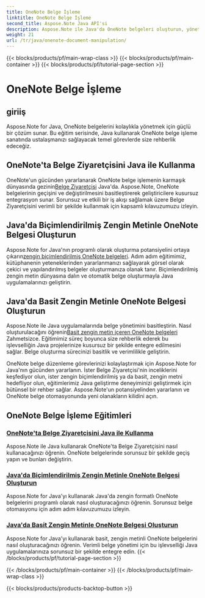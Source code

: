 ```yaml
---
title: OneNote Belge İşleme
linktitle: OneNote Belge İşleme
second_title: Aspose.Note Java API'si
description: Aspose.Note ile Java'da OneNote belgeleri oluşturun, yönetin ve otomatikleştirin. Belge Ziyaretçisi, biçimlendirilmiş zengin metin ve zengin metin oluşturma hakkında adım adım eğitimler.
weight: 21
url: /tr/java/onenote-document-manipulation/
---
```


{{< blocks/products/pf/main-wrap-class >}}
{{< blocks/products/pf/main-container >}}
{{< blocks/products/pf/tutorial-page-section >}}

# OneNote Belge İşleme


## giriiş

Aspose.Note for Java, OneNote belgelerini kolaylıkla yönetmek için güçlü bir çözüm sunar. Bu eğitim serisinde, Java kullanarak OneNote belge işleme sanatında ustalaşmanızı sağlayacak temel görevlerde size rehberlik edeceğiz.

## OneNote'ta Belge Ziyaretçisini Java ile Kullanma
 OneNote'un gücünden yararlanarak OneNote belge işlemenin karmaşık dünyasında gezinin[Belge Ziyaretçisi](./using-document-visitor/) Java'da. Aspose.Note, OneNote belgelerinin geçişini ve değiştirilmesini basitleştirerek geliştiricilere kusursuz entegrasyon sunar. Sorunsuz ve etkili bir iş akışı sağlamak üzere Belge Ziyaretçisini verimli bir şekilde kullanmak için kapsamlı kılavuzumuzu izleyin. 

## Java'da Biçimlendirilmiş Zengin Metinle OneNote Belgesi Oluşturun
 Aspose.Note for Java'nın programlı olarak oluşturma potansiyelini ortaya çıkarın[zengin biçimlendirilmiş OneNote belgeleri](./create-onenote-document-formatted-rich-text/). Adım adım eğitimimiz, kütüphanenin yeteneklerinden yararlanmanızı sağlayarak görsel olarak çekici ve yapılandırılmış belgeler oluşturmanıza olanak tanır. Biçimlendirilmiş zengin metin dünyasına dalın ve otomatik belge oluşturmayla Java uygulamalarınızı geliştirin.

## Java'da Basit Zengin Metinle OneNote Belgesi Oluşturun
 Aspose.Note ile Java uygulamalarında belge yönetimini basitleştirin. Nasıl oluşturulacağını öğrenin[Basit zengin metin içeren OneNote belgeleri](./create-onenote-document-simple-rich-text/) Zahmetsizce. Eğitimimiz süreç boyunca size rehberlik ederek bu işlevselliğin Java projelerinize kusursuz bir şekilde entegre edilmesini sağlar. Belge oluşturma sürecinizi basitlik ve verimlilikle geliştirin. 

OneNote belge düzenleme görevlerinizi kolaylaştırmak için Aspose.Note for Java'nın gücünden yararlanın. İster Belge Ziyaretçisi'nin inceliklerini keşfediyor olun, ister zengin biçimlendirilmiş ya da basit, zengin metni hedefliyor olun, eğitimlerimiz Java geliştirme deneyiminizi geliştirmek için bütünsel bir rehber sağlar. Aspose.Note'un potansiyelinden yararlanın ve OneNote belge otomasyonunda yeni olanakların kilidini açın.
## OneNote Belge İşleme Eğitimleri
### [OneNote'ta Belge Ziyaretçisini Java ile Kullanma](./using-document-visitor/)
Aspose.Note ile Java kullanarak OneNote'ta Belge Ziyaretçisini nasıl kullanacağınızı öğrenin. OneNote belgelerinde sorunsuz bir şekilde geçiş yapın ve bunları değiştirin.
### [Java'da Biçimlendirilmiş Zengin Metinle OneNote Belgesi Oluşturun](./create-onenote-document-formatted-rich-text/)
Aspose.Note for Java'yı kullanarak Java'da zengin formatlı OneNote belgelerini programlı olarak nasıl oluşturacağınızı öğrenin. Sorunsuz belge otomasyonu için adım adım kılavuzumuzu izleyin.
### [Java'da Basit Zengin Metinle OneNote Belgesi Oluşturun](./create-onenote-document-simple-rich-text/)
Aspose.Note for Java'yı kullanarak basit, zengin metinli OneNote belgelerini nasıl oluşturacağınızı öğrenin. Verimli belge yönetimi için bu işlevselliği Java uygulamalarınıza sorunsuz bir şekilde entegre edin.
{{< /blocks/products/pf/tutorial-page-section >}}

{{< /blocks/products/pf/main-container >}}
{{< /blocks/products/pf/main-wrap-class >}}

{{< blocks/products/products-backtop-button >}}
